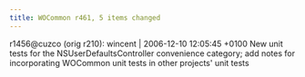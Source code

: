 ```yaml
---
title: WOCommon r461, 5 items changed
---
```


r1456@cuzco (orig r210): wincent | 2006-12-10 12:05:45 +0100 New unit tests for the NSUserDefaultsController convenience category; add notes for incorporating WOCommon unit tests in other projects' unit tests
